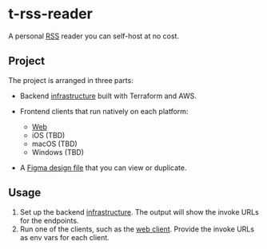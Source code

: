 # t-rss-reader

A personal [RSS](https://en.wikipedia.org/wiki/RSS) reader you can self-host at no cost.

## Project

The project is arranged in three parts:

- Backend [infrastructure](./infra/README.md) built with Terraform and AWS.
- Frontend clients that run natively on each platform:

  - [Web](./web/README.md)
  - iOS (TBD)
  - macOS (TBD)
  - Windows (TBD)

- A [Figma design file](./design/README.md) that you can view or duplicate.

## Usage

1. Set up the backend [infrastructure](./infra/README.md). The output will show the invoke URLs for the endpoints.
2. Run one of the clients, such as the [web client](./web/README.md). Provide the invoke URLs as env vars for each client.
